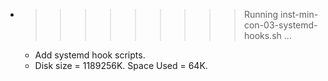 * >>>>>>>>> Running inst-min-con-03-systemd-hooks.sh ...
  * Add systemd hook scripts.
  * Disk size = 1189256K. Space Used = 64K.
